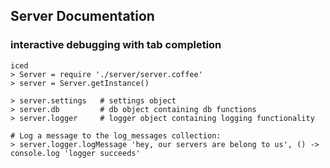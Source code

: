 ## Server Documentation

### interactive debugging with tab completion
    iced
    > Server = require './server/server.coffee'
    > server = Server.getInstance()

    > server.settings   # settings object
    > server.db         # db object containing db functions
    > server.logger     # logger object containing logging functionality

    # Log a message to the log_messages collection:
    > server.logger.logMessage 'hey, our servers are belong to us', () -> console.log 'logger succeeds'

